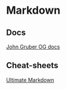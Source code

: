 # Markdown

## Docs
[John Gruber OG docs](https://daringfireball.net/projects/markdown/)

## Cheat-sheets
[Ultimate Markdown](https://github.com/Tabele86/cheat-sheets/blob/main/markdown/the-ultimate-markdown.pdf)

